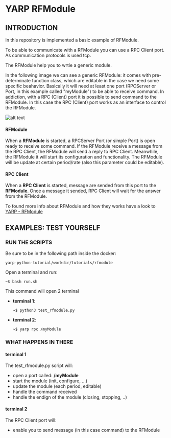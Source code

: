 # YARP RFModule

## INTRODUCTION

In this repository is implemented a basic example of RFModule.

To be able to communicate with a RFModule you can use a RPC Client port.
As communication protocols is used tcp.

The RFModule help you to wrtie a generic module.

In the following image we can see a generic RFModule: it comes with pre-determinate function class, which are editable 
in the case we need some specific beahavior. Basically it will need at least one port (RPCServer or Port, in this example
called "myModule") to be able to
receive command. In addiction, with a RPC (Client) port it is possible to send command to the RFModule.
In this case the RPC (Client) port works as an interface to control the RFModule.

![alt text][rfm]

#### RFModule
When a **RFModule** is started, a RPCServer Port (or simple Port) is open ready to receive some command. If the RFModule 
receive a message from the RPC Client, the RFModule will send a reply to RPC Client.
Meanwhile, the RFModule it will start its configuration and functionality. The RFModule will be update at certain period/rate (also this parameter
could be editable).

#### RPC Client
When a **RPC Client** is started, message are sended from this port to the **RFModule**. Once a message it sended, RPC Client
will wait for the answer from the RFModule.

To found more info about RFModule and how they works have a look to [YARP - RFModule](http://www.yarp.it/git-master/yarp_rfmodule_tutorial.html)

[rfm]:https://github.com/s4hri/yarp-python-tutorials/blob/master/workdir/media/rfmodule.png

## EXAMPLES: TEST YOURSELF

### RUN THE SCRIPTS
Be sure to be in the following path inside the docker: 
        
    yarp-python-tutorial/workdir/tutorials/rfmodule


Open a terminal and run:
  ```terminal
  ~$ bash run.sh
  ```

This command will open 2 terminal 

- **terminal 1**: 

      ~$ python3 test_rfmodule.py
      
- **terminal 2**: 

      ~$ yarp rpc /myModule

### WHAT HAPPENS IN THERE
#### terminal 1
The test_rfmodule.py script will:
- open a port called: **/myModule**
- start the module (init, configure, ...)
- update the module (each period, editable)
- handle the command received
- handle the endign of the module (closing, stopping, ..)

#### terminal 2
The RPC Client port will:
- enable you to send message (in this case command) to the RFModule
